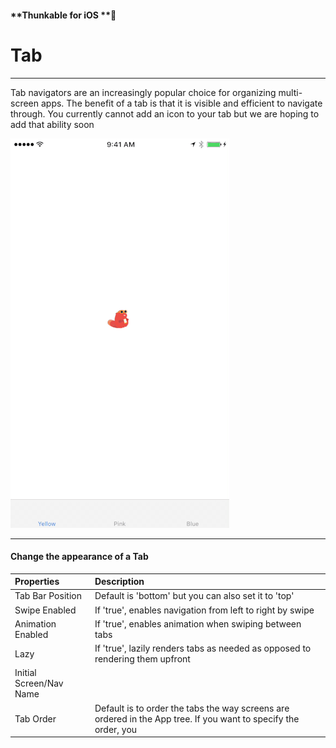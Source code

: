 #### **Thunkable for iOS **

# Tab

---

Tab navigators are an increasingly popular choice for organizing multi-screen apps. The benefit of a tab is that it is visible and efficient to navigate through. You currently cannot add an icon to your tab but we are hoping to add that ability soon

![](/assets/nav-tab-ios.gif)

---

#### Change the appearance of a Tab

| Properties | Description |
| :--- | :--- |
| Tab Bar Position | Default is 'bottom' but you can also set it to 'top' |
| Swipe Enabled | If 'true', enables navigation from left to right by swipe |
| Animation Enabled | If 'true', enables animation when swiping between tabs |
| Lazy | If 'true', lazily renders tabs as needed as opposed to rendering them upfront |
| Initial Screen/Nav Name |  |
| Tab Order | Default is to order the tabs the way screens are ordered in the App tree. If you want to specify the order, you  |



